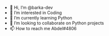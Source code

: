 - 👋 Hi, I’m @barka-dev
- 👀 I’m interested in Coding
- 🌱 I’m currently learning Python
- 💞️ I’m looking to collaborate on Python projects
- 📫 How to reach me Abdel#4806

<!---
barka-dev/barka-dev is a ✨ special ✨ repository because its `README.md` (this file) appears on your GitHub profile.
You can click the Preview link to take a look at your changes.
--->
